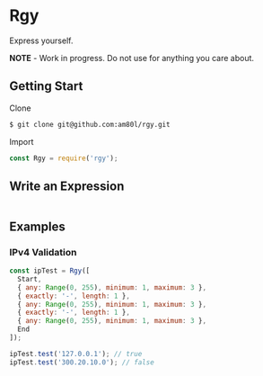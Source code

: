 # Rgy
Express yourself.

**NOTE** - Work in progress. Do not use for anything you care about.

## Getting Start

Clone
```sh
$ git clone git@github.com:am80l/rgy.git
```

Import
```js
const Rgy = require('rgy');
```

## Write an Expression

```js

```

## Examples

### IPv4 Validation
```js
const ipTest = Rgy([
  Start,
  { any: Range(0, 255), minimum: 1, maximum: 3 },
  { exactly: '-', length: 1 },
  { any: Range(0, 255), minimum: 1, maximum: 3 },
  { exactly: '-', length: 1 },
  { any: Range(0, 255), minimum: 1, maximum: 3 },
  End
]);

ipTest.test('127.0.0.1'); // true
ipTest.test('300.20.10.0'); // false
```
